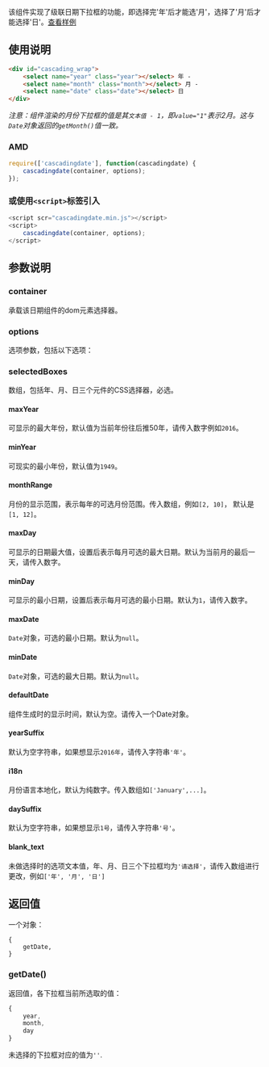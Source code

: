 该组件实现了级联日期下拉框的功能，即选择完'年'后才能选'月'，选择了'月'后才能选择'日'。[查看样例](https://vivianink1991.github.io/cascading_date/example/test_build.html)

## 使用说明

``` html
<div id="cascading_wrap">
    <select name="year" class="year"></select> 年 -
    <select name="month" class="month"></select> 月 -
    <select name="date" class="date"></select> 日
</div>
```
<em>注意：组件渲染的月份下拉框的值是其`文本值 - 1`，即`value="1"`表示2月。这与`Date`对象返回的`getMonth()`值一致。</em>

### AMD
```js
require(['cascadingdate'], function(cascadingdate) {
    cascadingdate(container, options);
});
```
### 或使用`<script>`标签引入

```js
<script scr="cascadingdate.min.js"></script>
<script>
    cascadingdate(container, options);
</script>
```
## 参数说明

### container
承载该日期组件的dom元素选择器。

### options
选项参数，包括以下选项：

### selectedBoxes
数组，包括年、月、日三个元件的CSS选择器，必选。

#### maxYear
可显示的最大年份，默认值为当前年份往后推50年，请传入数字例如`2016`。

#### minYear
可现实的最小年份，默认值为`1949`。

#### monthRange
月份的显示范围，表示每年的可选月份范围。传入数组，例如`[2, 10]`， 默认是`[1, 12]`。

#### maxDay
可显示的日期最大值，设置后表示每月可选的最大日期。默认为当前月的最后一天，请传入数字。

#### minDay
可显示的最小日期，设置后表示每月可选的最小日期。默认为`1`，请传入数字。

#### maxDate
`Date`对象，可选的最小日期。默认为`null`。

#### minDate
`Date`对象，可选的最大日期。默认为`null`。

#### defaultDate
组件生成时的显示时间，默认为空。请传入一个Date对象。

#### yearSuffix
默认为空字符串，如果想显示`2016年`，请传入字符串`'年'`。

#### i18n
月份语言本地化，默认为纯数字。传入数组如`['January',...]`。

#### daySuffix
默认为空字符串，如果想显示`1号`，请传入字符串`'号'`。

#### blank_text
未做选择时的选项文本值，年、月、日三个下拉框均为`'请选择'`，请传入数组进行更改，例如`['年', '月', '日']`

## 返回值

一个对象：

```
{
    getDate,
}
```
### getDate()

返回值，各下拉框当前所选取的值：

```js
{
    year,
    month,
    day
}
```
未选择的下拉框对应的值为`''`.